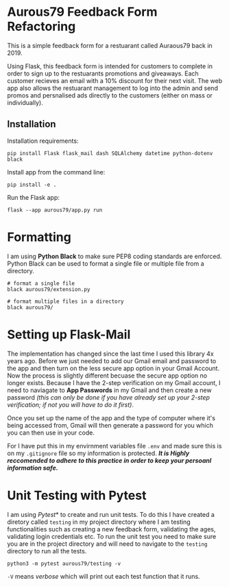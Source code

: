 # Aurous79 Feedback Form Refactoring

This is a simple feedback form for a restuarant called Auraous79 back in 2019.

Using Flask, this feedback form is intended for customers to complete in order to
sign up to the restuarants promotions and giveaways.  Each customer recieves an 
email with a 10% discount for their next visit.  The web app also allows the 
restuarant management to log into the admin and send promos and persnalised ads
directly to the customers (either on mass or individually).

## Installation
Installation requirements:
```
pip install Flask flask_mail dash SQLAlchemy datetime python-dotenv black
```

Install app from the command line:
```
pip install -e .
```

Run the Flask app:
```
flask --app aurous79/app.py run
```

# Formatting
I am using **Python Black** to make sure PEP8 coding standards are enforced.
Python Black can be used to format a single file or multiple file from a directory.
```
# format a single file
black aurous79/extension.py

# format multiple files in a directory
black aurous79/
```

# Setting up Flask-Mail
The implementation has changed since the last time I used this library 4x years ago.
Before we just needed to add our Gmail email and password to the app and then turn
on the less secure app option in your Gmail Account.  Now the process is slightly different
becuase the secure app option no longer exists.  Because I have the 2-step verification 
on my Gmail account, I need to naviagate to **App Passwords** in my Gmail and then create a new 
password *(this can only be done if you have already set up your 2-step verification; if not you will have to do it first)*.

Once you set up the name of the app and the type of computer where it's being accessed from, Gmail 
will then generate a password for you which you can then use in your code.

For I have put this in my envirnment variables file `.env` and made sure this is on my `.gitignore` file so my information is 
protected.  ***It is Highly reccomended to adhere to this practice in order to keep your persoanl information safe.***

# Unit Testing with Pytest
I am using *Pytest** to create and run unit tests.  To do this I have created a diretory called `testing` in my project directory where I am testing functionalities such as creating a new feedback form, validating the ages, validating login credentials etc.
To run the unit test you need to make sure you are in the project directory and will need to navigate to the `testing` directory to run all the tests.
```
python3 -m pytest aurous79/testing -v
```
`-V` means *verbose* which will print out each test function that it runs.